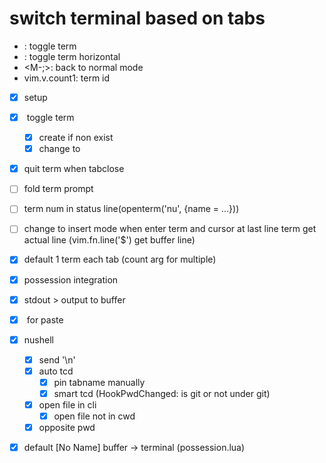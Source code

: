  # switch terminal based on tabs

- <M-x>: toggle term
- <M-c>: toggle term horizontal
- <M-;>: back to normal mode
- vim.v.count1: term id

 - [x] setup
 - [x] <c-t> toggle term
    - [x] create if non exist
    - [x] change to <c-/>
 - [x] quit term when tabclose
 - [ ] fold term prompt
 - [ ] term num in status line(openterm('nu', {name = ...}))
 - [ ] change to insert mode when enter term and cursor at last line
    term get actual line (vim.fn.line('$') get buffer line)
 - [x] default 1 term each tab (count arg for multiple)
 - [x] possession integration
 - [x] stdout > output to buffer
 - [x] <C-y> for paste
 - [x] nushell
    - [x] send '\n'
    - [x] auto tcd
       - [x] pin tabname manually
       - [x] smart tcd (HookPwdChanged: is git or not under git)
    - [x] open file in cli
       - [x] open file not in cwd
    - [x] opposite pwd
 - [x] default [No Name] buffer -> terminal (possession.lua)

